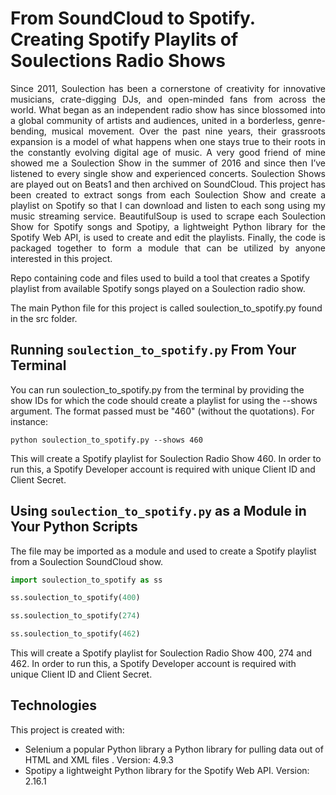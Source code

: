 # From SoundCloud to Spotify. Creating Spotify Playlits of Soulections Radio Shows
<p align="justify">Since 2011, Soulection has been a cornerstone of creativity for innovative musicians, crate-digging DJs, and open-minded fans from across the world. What began as an independent radio show has since blossomed into a global community of artists and audiences, united in a borderless, genre-bending, musical movement. Over the past nine years, their grassroots expansion is a model of what happens when one stays true to their roots in the constantly evolving digital age of music. A very good friend of mine showed me a Soulection Show in the summer of 2016 and since then I’ve listened to every single show and experienced concerts. Soulection Shows are played out on Beats1 and then archived on SoundCloud. This project has been created to extract songs from each Soulection Show and create a playlist on Spotify so that I can download and listen to each song using my music streaming service. BeautifulSoup is used to scrape each Soulection Show for Spotify songs and Spotipy, a lightweight Python library for the Spotify Web API, is used to create and edit the playlists. Finally, the code is packaged together to form a module that can be utilized by anyone interested in this project.</p>

Repo containing code and files used to build a tool that creates a Spotify playlist from
available Spotify songs played on a Soulection radio show.

The main Python file for this project is called soulection_to_spotify.py found in the src folder.

## Running ```soulection_to_spotify.py``` From Your Terminal
You can run soulection_to_spotify.py from the terminal by providing the show IDs for which the
code should create a playlist for using the  --shows argument. The format passed must be
"460" (without the quotations). For instance:

```
python soulection_to_spotify.py --shows 460
```

This will create a Spotify playlist for Soulection Radio Show 460. In order to run this, a
 Spotify Developer account is required with unique Client ID and Client Secret.

## Using ```soulection_to_spotify.py``` as a Module in Your Python Scripts
The file may be imported as a module and used to create a Spotify playlist from a Soulection SoundCloud show.

``` python
import soulection_to_spotify as ss

ss.soulection_to_spotify(400)

ss.soulection_to_spotify(274)

ss.soulection_to_spotify(462) 
```

This will create a Spotify playlist for Soulection Radio Show 400, 274 and 462. In order to run
 this, a Spotify Developer account is required with unique Client ID and Client Secret.

## Technologies
This project is created with:

- Selenium a popular Python library a Python library for pulling data out of HTML and XML files
.  Version: 4.9.3  
- Spotipy a lightweight Python library for the Spotify Web API. Version: 2.16.1
